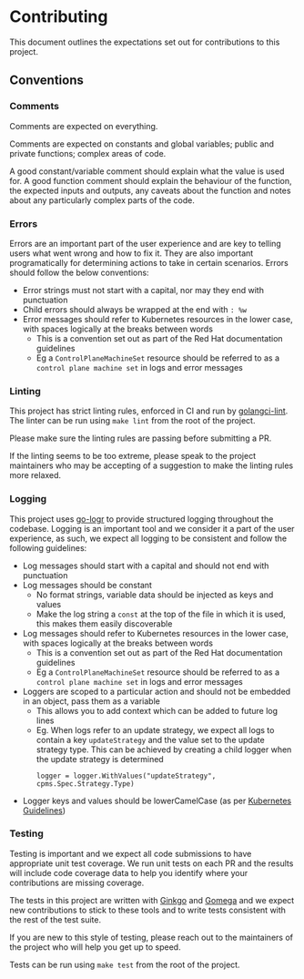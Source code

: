 # Contributing

This document outlines the expectations set out for contributions to this project.

## Conventions

### Comments

Comments are expected on everything.

Comments are expected on constants and global variables; public and private functions; complex areas of code.

A good constant/variable comment should explain what the value is used for.
A good function comment should explain the behaviour of the function, the expected inputs and outputs, any caveats
about the function and notes about any particularly complex parts of the code.

### Errors

Errors are an important part of the user experience and are key to telling users what went wrong and how to fix it.
They are also important programatically for determining actions to take in certain scenarios.
Errors should follow the below conventions:

* Error strings must not start with a capital, nor may they end with punctuation
* Child errors should always be wrapped at the end with `: %w`
* Error messages should refer to Kubernetes resources in the lower case, with spaces logically at the breaks between words
  * This is a convention set out as part of the Red Hat documentation guidelines
  * Eg a `ControlPlaneMachineSet` resource should be referred to as a `control plane machine set` in logs and error
    messages

### Linting

This project has strict linting rules, enforced in CI and run by [golangci-lint](https://golangci-lint.run/).
The linter can be run using `make lint` from the root of the project.

Please make sure the linting rules are passing before submitting a PR.

If the linting seems to be too extreme, please speak to the project maintainers who may be accepting of a
suggestion to make the linting rules more relaxed.

### Logging

This project uses [go-logr](https://github.com/go-logr/logr) to provide structured logging throughout the codebase.
Logging is an important tool and we consider it a part of the user experience, as such, we expect all logging to be
consistent and follow the following guidelines:

* Log messages should start with a capital and should not end with punctuation
* Log messages should be constant
  * No format strings, variable data should be injected as keys and values
  * Make the log string a `const` at the top of the file in which it is used, this makes them easily discoverable
* Log messages should refer to Kubernetes resources in the lower case, with spaces logically at the breaks between words
  * This is a convention set out as part of the Red Hat documentation guidelines
  * Eg a `ControlPlaneMachineSet` resource should be referred to as a `control plane machine set` in logs and error
    messages
* Loggers are scoped to a particular action and should not be embedded in an object, pass them as a variable
  * This allows you to add context which can be added to future log lines
  * Eg. When logs refer to an update strategy, we expect all logs to contain a key `updateStrategy` and the value set to
    the update strategy type. This can be achieved by creating a child logger when the update strategy is determined
    ```golang
    logger = logger.WithValues("updateStrategy", cpms.Spec.Strategy.Type)
    ```
* Logger keys and values should be lowerCamelCase (as per [Kubernetes Guidelines](https://github.com/kubernetes/community/blob/HEAD/contributors/devel/sig-instrumentation/migration-to-structured-logging.md#name-arguments))

### Testing

Testing is important and we expect all code submissions to have appropriate unit test coverage.
We run unit tests on each PR and the results will include code coverage data to help you identify where your
contributions are missing coverage.

The tests in this project are written with [Ginkgo](https://onsi.github.io/ginkgo/) and
[Gomega](https://onsi.github.io/gomega/) and we expect new contributions to stick to these tools and to write
tests consistent with the rest of the test suite.

If you are new to this style of testing, please reach out to the maintainers of the project who will help you get
up to speed.

Tests can be run using `make test` from the root of the project.
